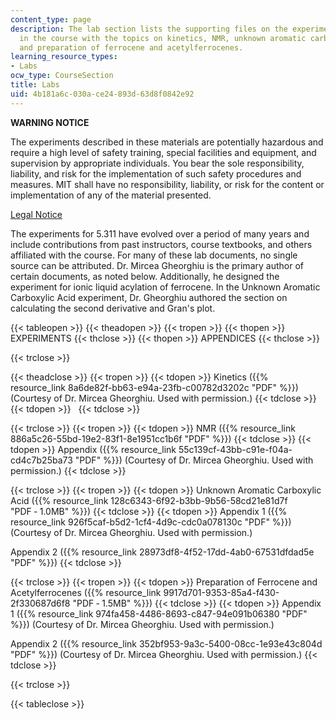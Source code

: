 ```yaml
---
content_type: page
description: The lab section lists the supporting files on the experiments covered
  in the course with the topics on kinetics, NMR, unknown aromatic carboxylic acid,
  and preparation of ferrocene and acetylferrocenes.
learning_resource_types:
- Labs
ocw_type: CourseSection
title: Labs
uid: 4b181a6c-030a-ce24-893d-63d8f0842e92
---
```


**WARNING NOTICE**

The experiments described in these materials are potentially hazardous and require a high level of safety training, special facilities and equipment, and supervision by appropriate individuals. You bear the sole responsibility, liability, and risk for the implementation of such safety procedures and measures. MIT shall have no responsibility, liability, or risk for the content or implementation of any of the material presented.  
  
[Legal Notice](/terms/)

The experiments for 5.311 have evolved over a period of many years and include contributions from past instructors, course textbooks, and others affiliated with the course. For many of these lab documents, no single source can be attributed. Dr. Mircea Gheorghiu is the primary author of certain documents, as noted below. Additionally, he designed the experiment for ionic liquid acylation of ferrocene. In the Unknown Aromatic Carboxylic Acid experiment, Dr. Gheorghiu authored the section on calculating the second derivative and Gran's plot.

{{< tableopen >}}
{{< theadopen >}}
{{< tropen >}}
{{< thopen >}}
EXPERIMENTS
{{< thclose >}}
{{< thopen >}}
APPENDICES
{{< thclose >}}

{{< trclose >}}

{{< theadclose >}}
{{< tropen >}}
{{< tdopen >}}
Kinetics ({{% resource_link 8a6de82f-bb63-e94a-23fb-c00782d3202c "PDF" %}}) (Courtesy of Dr. Mircea Gheorghiu. Used with permission.)
{{< tdclose >}}
{{< tdopen >}}
 
{{< tdclose >}}

{{< trclose >}}
{{< tropen >}}
{{< tdopen >}}
NMR ({{% resource_link 886a5c26-55bd-19e2-83f1-8e1951cc1b6f "PDF" %}})
{{< tdclose >}}
{{< tdopen >}}
Appendix ({{% resource_link 55c139cf-43bb-c91e-f04a-cd4c7b25ba73 "PDF" %}}) (Courtesy of Dr. Mircea Gheorghiu. Used with permission.)
{{< tdclose >}}

{{< trclose >}}
{{< tropen >}}
{{< tdopen >}}
Unknown Aromatic Carboxylic Acid ({{% resource_link 128c6343-6f92-b3bb-9b56-58cd21e81d7f "PDF ‑ 1.0MB" %}})
{{< tdclose >}}
{{< tdopen >}}
Appendix 1 ({{% resource_link 926f5caf-b5d2-1cf4-4d9c-cdc0a078130c "PDF" %}}) (Courtesy of Dr. Mircea Gheorghiu. Used with permission.)  
  
Appendix 2 ({{% resource_link 28973df8-4f52-17dd-4ab0-67531dfdad5e "PDF" %}})
{{< tdclose >}}

{{< trclose >}}
{{< tropen >}}
{{< tdopen >}}
Preparation of Ferrocene and Acetylferrocenes ({{% resource_link 9917d701-9353-85a4-f430-2f330687d6f8 "PDF ‑ 1.5MB" %}})
{{< tdclose >}}
{{< tdopen >}}
Appendix 1 ({{% resource_link 974fa458-4486-8693-c847-94e091b06380 "PDF" %}}) (Courtesy of Dr. Mircea Gheorghiu. Used with permission.)  
  
Appendix 2 ({{% resource_link 352bf953-9a3c-5400-08cc-1e93e43c804d "PDF" %}}) (Courtesy of Dr. Mircea Gheorghiu. Used with permission.)
{{< tdclose >}}

{{< trclose >}}

{{< tableclose >}}